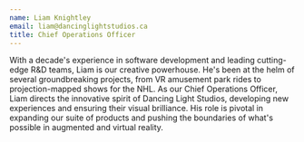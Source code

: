 ```yaml
---
name: Liam Knightley
email: liam@dancinglightstudios.ca
title: Chief Operations Officer
---
```

With a decade's experience in software development and leading cutting-edge
  R&D teams, Liam is our creative powerhouse. He's been at the helm of several
  groundbreaking projects, from VR amusement park rides to projection-mapped
  shows for the NHL. As our Chief Operations Officer, Liam directs the
  innovative spirit of Dancing Light Studios, developing new experiences and
  ensuring their visual brilliance. His role is pivotal in expanding our suite
  of products and pushing the boundaries of what's possible in augmented and
  virtual reality.

